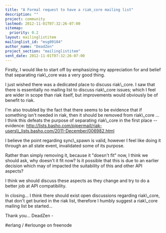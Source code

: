 ```yaml
---
title: "A Formal request to have a riak_core mailing list"
description: ""
project: community
lastmod: 2012-11-01T07:32:26-07:00
sitemap:
  priority: 0.2
layout: mailinglistitem
mailinglist_id: "msg09104"
author_name: "DeadZen"
project_section: "mailinglistitem"
sent_date: 2012-11-01T07:32:26-07:00
---
```



Firstly, I would like to start off by emphasizing my appreciation for and
belief that separating riak\\_core was a very good thing.

I just wished there was a dedicated place to discuss riak\\_core. I saw that
there is essentially no mailing list to discuss
riak\\_core issues; which I feel are wider in scope than riak itself, but
improvements would obviously be of benefit to riak.

I'm also troubled by the fact that there seems to be evidence that if
something isn't needed in riak,
then it should be removed from riak\\_core ... I think this defeats the
purpose of separating riak\\_core in the first place
-- evidence:
http://lists.basho.com/pipermail/riak-users\\_lists.basho.com/2011-December/006982.html

I believe the point regarding sync\\_spawn is valid, however I feel like
doing it through an all state event, invalidated some of its purpose.

Rather than simply removing it, because it "doesn't fit" now, I think we
should ask, why doesn't it fit now?
Is it possible that this is due to an earlier decision which may of
impacted the suitability of this and other API aspects?

I think we should discuss these aspects as they change and try to do a
better job at API compatibility.

In closing... I think there should exist open discussions regarding
riak\\_core,
that don't get buried in the riak list, therefore I humbly suggest a
riak\\_core mailing list be started...

Thank you...
DeadZen -

#erlang / #erlounge on freenode
